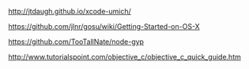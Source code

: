 http://jtdaugh.github.io/xcode-umich/

https://github.com/jlnr/gosu/wiki/Getting-Started-on-OS-X

https://github.com/TooTallNate/node-gyp

http://www.tutorialspoint.com/objective_c/objective_c_quick_guide.htm
